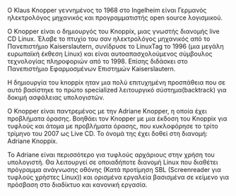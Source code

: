 Ο Klaus Knopper γεννημένος το 1968 στο Ingelheim είναι Γερμανός ηλεκτρολόγος μηχανικός και προγραμματιστής open source λογισμικού. 

Ο Knopper είναι ο δημιουργός του Knoppix, μιας γνωστής διανομής live CD Linux. Έλαβε το πτυχίο του σαν ηλεκτρολόγος μηχανικός από το Πανεπιστήμιο Kaiserslautern, συνίδρυσε το LinuxTag το 1996 (μια μεγάλη ευρωπαϊκή έκθεση Linux) και είναι αυτοαπασχολούμενος σύμβουλος τεχνολογίας πληροφοριών από το 1998. Επίσης διδάσκει στο Πανεπιστήμιο Εφαρμοσμένων Επιστημών Kaiserslautern.

Η δημιουργία του knoppix ηταν μια πολύ επιτυχημένη προσπάθεια που σε αυτό βασίστηκε το πρώτο specialized λειτουργικό σύστημα(backtrack) για δοκιμή ασφάλειας υπολογιστών.

Ο Knopper είναι παντρεμένος με την Adriane Knopper, η οποία έχει προβλήματα όρασης. Βοηθάει τον Knopper με μια έκδοση του Knoppix για τυφλούς και άτομα με προβλήματα όρασης, που κυκλοφόρησε το τρίτο τρίμηνο του 2007 ως Live CD. Το όνομά της έχει δοθεί στη διανομή: Adriane Knoppix.

Το Adriane είναι περισσότερο για τυφλούς αρχάριους στην χρήση του υπολογιστή. Θα λειτουργεί σε οποιαδήποτε διανομή Linux που διαθέτει πρόγραμμα ανάγνωσης οθόνης (Κατά προτίμηση SBL (Screenreader για τυφλούς χρήστες Linux)) και ορισμένα εργαλεία βασισμένα σε κείμενο για πρόσβαση στο διαδίκτυο και κανονική εργασία.
